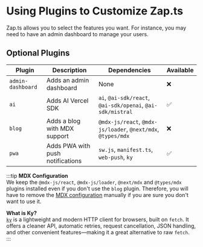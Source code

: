 # Using Plugins to Customize Zap.ts

Zap.ts allows you to select the features you want. For instance, you may need to have an admin dashboard to manage your users.

## Optional Plugins

| Plugin            | Description                      | Dependencies                                                 | Available |
| ----------------- | -------------------------------- | ------------------------------------------------------------ | --------- |
| `admin-dashboard` | Adds an admin dashboard          | None                                                         | ❌        |
| `ai`              | Adds AI Vercel SDK               | `ai`, `@ai-sdk/react`, `@ai-sdk/openai`, `@ai-sdk/mistral`   | ✅        |
| `blog`            | Adds a blog with MDX support     | `@mdx-js/react`, `@mdx-js/loader`, `@next/mdx`, `@types/mdx` | ❌        |
| `pwa`             | Adds PWA with push notifications | `sw.js`, `manifest.ts`, `web-push`, `ky`                     | ✅        |

:::tip
**MDX Configuration**  
We keep the `@mdx-js/react`, `@mdx-js/loader`, `@next/mdx` and `@types/mdx` plugins installed even if you don't use the `blog` plugin. Therefore, you will have to remove the [MDX configuration](https://nextjs.org/docs/app/building-your-application/configuring/mdx) manually if you are sure you don't want to use it.

**What is Ky?**  
[`ky`](https://github.com/sindresorhus/ky) is a lightweight and modern HTTP client for browsers, built on `fetch`. It offers a cleaner API, automatic retries, request cancellation, JSON handling, and other convenient features—making it a great alternative to raw `fetch`.  
:::
